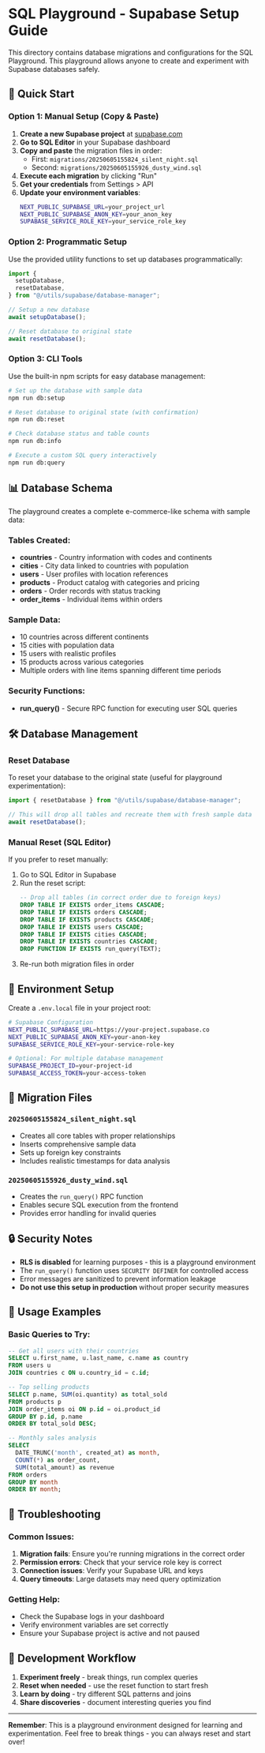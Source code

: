 # SQL Playground - Supabase Setup Guide

This directory contains database migrations and configurations for the SQL Playground. This playground allows anyone to create and experiment with Supabase databases safely.

## 🚀 Quick Start

### Option 1: Manual Setup (Copy & Paste)

1. **Create a new Supabase project** at [supabase.com](https://supabase.com)
2. **Go to SQL Editor** in your Supabase dashboard
3. **Copy and paste** the migration files in order:
   - First: `migrations/20250605155824_silent_night.sql`
   - Second: `migrations/20250605155926_dusty_wind.sql`
4. **Execute each migration** by clicking "Run"
5. **Get your credentials** from Settings > API
6. **Update your environment variables**:
   ```bash
   NEXT_PUBLIC_SUPABASE_URL=your_project_url
   NEXT_PUBLIC_SUPABASE_ANON_KEY=your_anon_key
   SUPABASE_SERVICE_ROLE_KEY=your_service_role_key
   ```

### Option 2: Programmatic Setup

Use the provided utility functions to set up databases programmatically:

```typescript
import {
  setupDatabase,
  resetDatabase,
} from "@/utils/supabase/database-manager";

// Setup a new database
await setupDatabase();

// Reset database to original state
await resetDatabase();
```

### Option 3: CLI Tools

Use the built-in npm scripts for easy database management:

```bash
# Set up the database with sample data
npm run db:setup

# Reset database to original state (with confirmation)
npm run db:reset

# Check database status and table counts
npm run db:info

# Execute a custom SQL query interactively
npm run db:query
```

## 📊 Database Schema

The playground creates a complete e-commerce-like schema with sample data:

### Tables Created:

- **countries** - Country information with codes and continents
- **cities** - City data linked to countries with population
- **users** - User profiles with location references
- **products** - Product catalog with categories and pricing
- **orders** - Order records with status tracking
- **order_items** - Individual items within orders

### Sample Data:

- 10 countries across different continents
- 15 cities with population data
- 15 users with realistic profiles
- 15 products across various categories
- Multiple orders with line items spanning different time periods

### Security Functions:

- **run_query()** - Secure RPC function for executing user SQL queries

## 🛠️ Database Management

### Reset Database

To reset your database to the original state (useful for playground experimentation):

```typescript
import { resetDatabase } from "@/utils/supabase/database-manager";

// This will drop all tables and recreate them with fresh sample data
await resetDatabase();
```

### Manual Reset (SQL Editor)

If you prefer to reset manually:

1. Go to SQL Editor in Supabase
2. Run the reset script:
   ```sql
   -- Drop all tables (in correct order due to foreign keys)
   DROP TABLE IF EXISTS order_items CASCADE;
   DROP TABLE IF EXISTS orders CASCADE;
   DROP TABLE IF EXISTS products CASCADE;
   DROP TABLE IF EXISTS users CASCADE;
   DROP TABLE IF EXISTS cities CASCADE;
   DROP TABLE IF EXISTS countries CASCADE;
   DROP FUNCTION IF EXISTS run_query(TEXT);
   ```
3. Re-run both migration files in order

## 🔧 Environment Setup

Create a `.env.local` file in your project root:

```bash
# Supabase Configuration
NEXT_PUBLIC_SUPABASE_URL=https://your-project.supabase.co
NEXT_PUBLIC_SUPABASE_ANON_KEY=your-anon-key
SUPABASE_SERVICE_ROLE_KEY=your-service-role-key

# Optional: For multiple database management
SUPABASE_PROJECT_ID=your-project-id
SUPABASE_ACCESS_TOKEN=your-access-token
```

## 📝 Migration Files

### `20250605155824_silent_night.sql`

- Creates all core tables with proper relationships
- Inserts comprehensive sample data
- Sets up foreign key constraints
- Includes realistic timestamps for data analysis

### `20250605155926_dusty_wind.sql`

- Creates the `run_query()` RPC function
- Enables secure SQL execution from the frontend
- Provides error handling for invalid queries

## 🔒 Security Notes

- **RLS is disabled** for learning purposes - this is a playground environment
- The `run_query()` function uses `SECURITY DEFINER` for controlled access
- Error messages are sanitized to prevent information leakage
- **Do not use this setup in production** without proper security measures

## 🎯 Usage Examples

### Basic Queries to Try:

```sql
-- Get all users with their countries
SELECT u.first_name, u.last_name, c.name as country
FROM users u
JOIN countries c ON u.country_id = c.id;

-- Top selling products
SELECT p.name, SUM(oi.quantity) as total_sold
FROM products p
JOIN order_items oi ON p.id = oi.product_id
GROUP BY p.id, p.name
ORDER BY total_sold DESC;

-- Monthly sales analysis
SELECT
  DATE_TRUNC('month', created_at) as month,
  COUNT(*) as order_count,
  SUM(total_amount) as revenue
FROM orders
GROUP BY month
ORDER BY month;
```

## 🚨 Troubleshooting

### Common Issues:

1. **Migration fails**: Ensure you're running migrations in the correct order
2. **Permission errors**: Check that your service role key is correct
3. **Connection issues**: Verify your Supabase URL and keys
4. **Query timeouts**: Large datasets may need query optimization

### Getting Help:

- Check the Supabase logs in your dashboard
- Verify environment variables are set correctly
- Ensure your Supabase project is active and not paused

## 🔄 Development Workflow

1. **Experiment freely** - break things, run complex queries
2. **Reset when needed** - use the reset function to start fresh
3. **Learn by doing** - try different SQL patterns and joins
4. **Share discoveries** - document interesting queries you find

---

**Remember**: This is a playground environment designed for learning and experimentation. Feel free to break things - you can always reset and start over!

